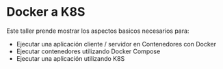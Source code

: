 # Docker a K8S

Este taller prende mostrar los aspectos basicos necesarios para:

- Ejecutar una aplicación cliente / servidor en Contenedores con Docker
- Ejecutar contenedores utilizando Docker Compose
- Ejecutar una aplicación utilizando K8S